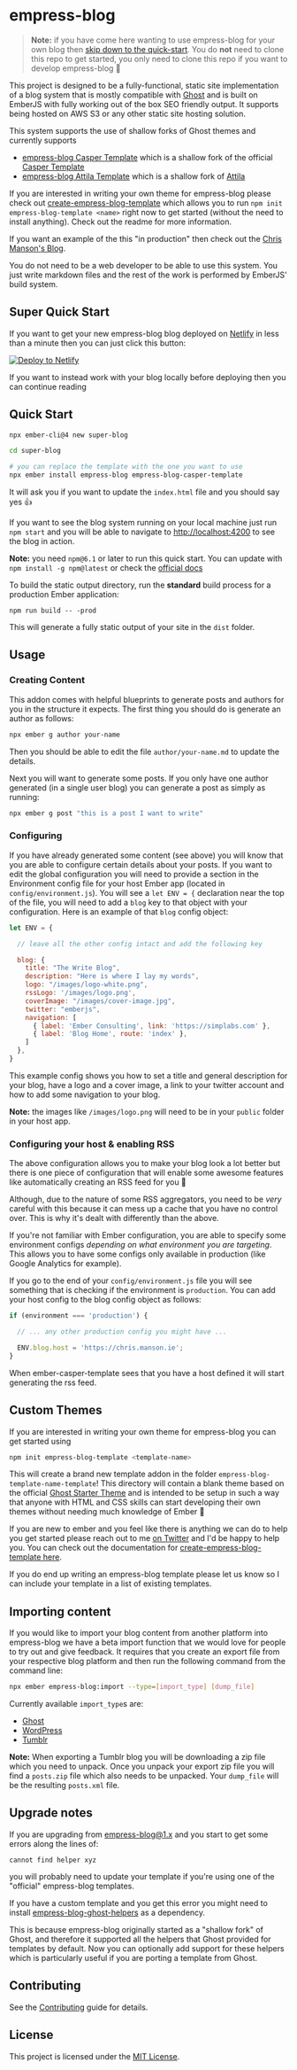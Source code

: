 # empress-blog

> **Note:** if you have come here wanting to use empress-blog for your own blog then [skip down to the quick-start](#quick-start). You do **not** need to clone this repo to get started, you only need to clone this repo if you want to develop empress-blog 🎉

This project is designed to be a fully-functional, static site implementation of a blog system that is mostly compatible with [Ghost](https://ghost.org/) and is built on EmberJS with fully working out of the
box SEO friendly output. It supports being hosted on AWS S3 or any other static site
hosting solution.

This system supports the use of shallow forks of Ghost themes and currently supports

- [empress-blog Casper Template](https://github.com/empress/empress-blog-casper-template) which is a shallow fork of the official [Casper Template](https://github.com/TryGhost/Casper)
- [empress-blog Attila Template](https://github.com/empress/empress-blog-attila-template) which is a shallow fork of [Attila](https://github.com/zutrinken/attila)

If you are interested in writing your own theme for empress-blog please check out [create-empress-blog-template](https://github.com/empress/create-empress-blog-template#readme) which allows you to run `npm init empress-blog-template <name>` right now to get started (without the need to install anything). Check out the readme for more information.

If you want an example of the this "in production" then check out the [Chris Manson's Blog](https://chris.manson.ie).

You do not need to be a web developer to be able to use this system. You just write markdown files
and the rest of the work is performed by EmberJS' build system.

## Super Quick Start

If you want to get your new empress-blog blog deployed on [Netlify](https://www.netlify.com/) in less than a minute then you can just click this button:

[![Deploy to Netlify](https://www.netlify.com/img/deploy/button.svg)](https://app.netlify.com/start/deploy?repository=https://github.com/empress/empress-blog-netlify-casper-template)

If you want to instead work with your blog locally before deploying then you can continue reading

## Quick Start

```sh
npx ember-cli@4 new super-blog

cd super-blog

# you can replace the template with the one you want to use
npx ember install empress-blog empress-blog-casper-template
```

It will ask you if you want to update the `index.html` file and you should say yes 👍

If you want to see the blog system running on your local machine just run `npm start` and you will
be able to navigate to [http://localhost:4200](http://localhost:4200) to see the blog in action.

**Note:** you need `npm@6.1` or later to run this quick start. You can update with `npm install -g npm@latest` or check the [official docs](https://docs.npmjs.com/try-the-latest-stable-version-of-npm)

To build the static output directory, run the **standard** build process for a production Ember application:
```
npm run build -- -prod
```
This will generate a fully static output of your site in the `dist` folder.

## Usage

### Creating Content

This addon comes with helpful blueprints to generate posts and authors for you in the structure it
expects. The first thing you should do is generate an author as follows:

```sh
npx ember g author your-name
```

Then you should be able to edit the file `author/your-name.md` to update the details.

Next you will want to generate some posts. If you only have one author generated (in a single user
blog) you can generate a post as simply as running:

```sh
npx ember g post "this is a post I want to write"
```

### Configuring

If you have already generated some content (see above) you will know that you are able to configure
certain details about your posts. If you want to edit the global configuration you will need to
provide a section in the Environment config file for your host Ember app (located in
`config/environment.js`). You will see a `let ENV = {` declaration near the top of the file, you
will need to add a `blog` key to that object with your configuration. Here is an example of that `blog` config object:

```javascript
let ENV = {

  // leave all the other config intact and add the following key

  blog: {
    title: "The Write Blog",
    description: "Here is where I lay my words",
    logo: "/images/logo-white.png",
    rssLogo: '/images/logo.png',
    coverImage: "/images/cover-image.jpg",
    twitter: "emberjs",
    navigation: [
      { label: 'Ember Consulting', link: 'https://simplabs.com' },
      { label: 'Blog Home', route: 'index' },
    ]
  },
}
```

This example config shows you how to set a title and general description for your blog, have a logo and a cover image, a link to your twitter account and how to add some navigation to your blog.

**Note:** the images like `/images/logo.png` will need to be in your `public` folder in your host app.

### Configuring your host & enabling RSS
The above configuration allows you to make your blog look a lot better but there is one piece of configuration that will enable some awesome features like automatically creating an RSS feed for you 🎉

Although, due to the nature of some RSS aggregators, you need to be *very* careful with this because it can mess up a cache that you have no control over. This is why it's dealt with differently than the above.

If you're not familiar with Ember configuration, you are able to specify some environment configs *depending on what environment you are targeting*. This allows you to have some configs only available in production (like Google Analytics for example).

If you go to the end of your `config/environment.js` file you will see something that is checking if the environment is `production`. You can add your host config to the blog config object as follows:

```javascript
if (environment === 'production') {

  // ... any other production config you might have ...

  ENV.blog.host = 'https://chris.manson.ie';
}
```

When ember-casper-template sees that you have a host defined it will start generating the rss feed.

## Custom Themes

If you are interested in writing your own theme for empress-blog you can get
started using

```bash
npm init empress-blog-template <template-name>
```

This will create a brand new template addon in the folder
`empress-blog-template-name-template`! This directory will contain a blank theme
based on the official [Ghost Starter Theme](https://github.com/TryGhost/Starter)
and is intended to be setup in such a way that anyone with HTML and CSS skills
can start developing their own themes without needing much knowledge of Ember 🎉

If you are new to ember and you feel like there is anything we can do to help
you get started please reach out to me [on Twitter](https://twitter.com/real_ate)
and I'd be happy to help you. You can check out the documentation for
[create-empress-blog-template here](https://github.com/empress/create-empress-blog-template#readme).

If you do end up writing an empress-blog template please let us know so I can
include your template in a list of existing templates.

## Importing content

If you would like to import your blog content from another platform into
empress-blog we have a beta import function that we would love for people to try
out and give feedback. It requires that you create an export file from your
respective blog platform and then run the following command from the command
line:

```sh
npx ember empress-blog:import --type=[import_type] [dump_file]
```

Currently available `import_type`s are:
 - [Ghost](https://ghost.org/faq/the-importer/)
 - [WordPress](https://en.support.wordpress.com/export/)
 - [Tumblr](https://tumblr.zendesk.com/hc/en-us/articles/360005118894-Export-your-blog)

**Note:** When exporting a Tumblr blog you will be downloading a zip file which
you need to unpack. Once you unpack your export zip file you will find a
`posts.zip` file which also needs to be unpacked. Your `dump_file` will be the
resulting `posts.xml` file.

## Upgrade notes

If you are upgrading from empress-blog@1.x and you start to get some errors
along the lines of:

```
cannot find helper xyz
```

you will probably need to update your template if you're using one of the
"official" empress-blog templates.

If you have a custom template and you get this error you might need to install
[empress-blog-ghost-helpers](https://github.com/empress/empress-blog-ghost-helpers)
as a dependency.

This is because empress-blog originally started as a "shallow fork" of Ghost,
and therefore it supported all the helpers that Ghost provided for templates by
default. Now you can optionally add support for these helpers which is
particularly useful if you are porting a template from Ghost.

## Contributing

See the [Contributing](CONTRIBUTING.md) guide for details.


## License

This project is licensed under the [MIT License](LICENSE.md).

